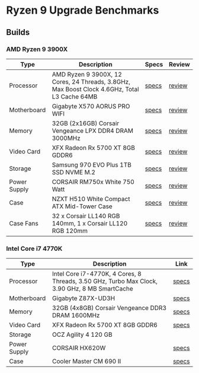 # Ryzen 9 Upgrade Benchmarks

## Builds

### AMD Ryzen 9 3900X

| Type         | Description                                                                                  | Specs                                                                                                                                                                                                     | Review                                                                                                           |
| ------------ | -------------------------------------------------------------------------------------------- | --------------------------------------------------------------------------------------------------------------------------------------------------------------------------------------------------------- | ---------------------------------------------------------------------------------------------------------------- |
| Processor    | AMD Ryzen 9 3900X, 12 Cores, 24 Threads, 3.8GHz, Max Boost Clock 4.6GHz, Total L3 Cache 64MB | [specs](https://www.amd.com/en/products/cpu/amd-ryzen-9-3900x)                                                                                                                                            | [review](https://www.guru3d.com/articles_pages/amd_ryzen_7_3700x_ryzen_9_3900x_review,1.html)                    |
| Motherboard  | Gigabyte X570 AORUS PRO WIFI                                                                 | [specs](https://www.gigabyte.com/us/Motherboard/X570-AORUS-PRO-WIFI-rev-10/sp#sp)                                                                                                                         | [review](https://www.tomshardware.com/reviews/gigabyte-x570-aorus_pro-wi-fi-review,6285.html)                    |
| Memory       | 32GB (2x16GB) Corsair Vengeance LPX DDR4 DRAM 3000MHz                                        | [specs](<https://www.corsair.com/us/en/Categories/Products/Memory/VENGEANCE%C2%AE-LPX-16GB-(1-x-16GB)-DDR4-DRAM-3000MHz-C16-Memory-Kit---Black/p/CMK16GX4M1D3000C16>)                                     | [review](https://thepcenthusiast.com/corsair-vengeance-lpx-ddr4-3000mhz-memory-review/)                          |
| Video Card   | XFX Radeon Rx 5700 XT 8GB GDDR6                                                              | [specs](https://www.xfxforce.com/gpus/radeon-tm-rx-5700-xt-8gb-gddr6-3xdp-hdmi)                                                                                                                           | [review](https://www.guru3d.com/articles-pages/amd-radeon-rx-5700-and-5700-xt-review,1.html)                     |
| Storage      | Samsung 970 EVO Plus 1TB SSD NVME M.2                                                        | [specs](https://www.samsung.com/semiconductor/minisite/ssd/product/consumer/970evoplus/)                                                                                                                  | [review](<https://www.guru3d.com/articles-pages/samsung-970-evo-plus-nvme-m-2-(1tb)-ssd-review,1.html>)          |
| Power Supply | CORSAIR RM750x White 750 Watt                                                                | [specs](https://www.corsair.com/eu/en/Categories/Products/Power-Supply-Units/RMx-White-Series%E2%84%A2-RM750x-%E2%80%94-750-Watt-80-PLUS%C2%AE-Gold-Certified-Fully-Modular-PSU-%28EU%29/p/CP-9020155-EU) | [review](https://www.tomshardware.com/reviews/corsair-rm750x-v2-psu,5585.html)                                   |
| Case         | NZXT H510 White Compact ATX Mid-Tower Case                                                   | [specs](https://www.nzxt.com/products/h510-matte-white)                                                                                                                                                   | [review](https://www.youtube.com/watch?v=7HK5Aulw7YI)                                                            |
| Case Fans    | 32 x Corsair LL140 RGB 140mm, 1 x Corsair LL120 RGB 120mm                                    | [specs](https://www.corsair.com/us/en/Categories/Products/Fans/ml-config/p/CO-9050073-WW)                                                                                                                 | [review](https://www.tweaktown.com/reviews/8386/corsair-ll140-dual-light-loop-rgb-led-fan-kit-review/index.html) |

### Intel Core i7 4770K

| Type         | Description                                                                                   | Link                                                                                                                                                        |
| ------------ | --------------------------------------------------------------------------------------------- | ----------------------------------------------------------------------------------------------------------------------------------------------------------- |
| Processor    | Intel Core i7-4770K, 4 Cores, 8 Threads, 3.50 GHz, Turbo Max Clock, 3.90 GHz, 8 MB SmartCache | [specs](https://ark.intel.com/content/www/us/en/ark/products/75123/intel-core-i7-4770k-processor-8m-cache-up-to-3-90-ghz.html)                              |
| Motherboard  | Gigabyte Z87X-UD3H                                                                            | [specs](https://www.gigabyte.com/us/Motherboard/GA-Z87X-UD3H-rev-1x#ov)                                                                                     |
| Memory       | 32GB (4x8GB) Corsair Vengeance DDR3 DRAM 1600MHz                                              | [specs](https://www.corsair.com/us/en/Categories/Products/Memory/High-Performance-Memory/Vengeance%C2%AE-%E2%80%94-8GB-DDR3-Memory-Kit/p/CMZ8GX3M1A1600C10) |
| Video Card   | XFX Radeon Rx 5700 XT 8GB GDDR6                                                               | [specs](https://www.xfxforce.com/gpus/radeon-tm-rx-5700-xt-8gb-gddr6-3xdp-hdmi)                                                                             |
| Storage      | OCZ Agility 4 120 GB                                                                          |                                                                                                                                                             |
| Power Supply | CORSAIR HX620W                                                                                | [specs](https://www.corsair.com/us/en/Categories/Products/Power-Supply-Units/Professional-Series%E2%84%A2-HX620/p/CMPSU-620HX)                              |
| Case         | Cooler Master CM 690 II                                                                       | [specs](https://www.coolermaster.com/catalog/cases/mid-tower/cm-690-ii-ver-2/)                                                                              |
